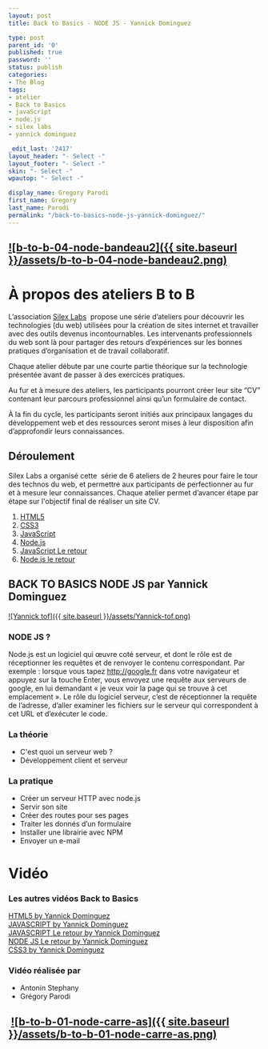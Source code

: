 ```yaml
---
layout: post
title: Back to Basics - NODE JS - Yannick Dominguez

type: post
parent_id: '0'
published: true
password: ''
status: publish
categories:
- The Blog
tags:
- atelier
- Back to Basics
- javaScript
- node.js
- silex labs
- yannick dominguez

_edit_last: '2417'
layout_header: "- Select -"
layout_footer: "- Select -"
skin: "- Select -"
wpautop: "- Select -"

display_name: Gregory Parodi
first_name: Gregory
last_name: Parodi
permalink: "/back-to-basics-node-js-yannick-dominguez/"
---
```


[![b-to-b-04-node-bandeau2]({{ site.baseurl }}/assets/b-to-b-04-node-bandeau2.png)](https://www.silexlabs.org/wp-content/uploads/2014/07/b-to-b-04-node-bandeau2.png)
---------------------------------------------------------------------------------------------------------------------------------------------------------------------

À propos des ateliers B to B
============================

L’association [Silex Labs](https://www.silexlabs.org/)  propose une série d’ateliers pour découvrir les technologies (du web) utilisées pour la création de sites internet et travailler avec des outils devenus incontournables. Les intervenants professionnels du web sont là pour partager des retours d’expériences sur les bonnes pratiques d’organisation et de travail collaboratif.

Chaque atelier débute par une courte partie théorique sur la technologie présentée avant de passer à des exercices pratiques.

Au fur et à mesure des ateliers, les participants pourront créer leur site “CV” contenant leur parcours professionnel ainsi qu’un formulaire de contact.

À la fin du cycle, les participants seront initiés aux principaux langages du développement web et des ressources seront mises à leur disposition afin d’approfondir leurs connaissances.

Déroulement
-----------

Silex Labs a organisé cette  série de 6 ateliers de 2 heures pour faire le tour des technos du web, et permettre aux participants de perfectionner au fur et à mesure leur connaissances. Chaque atelier permet d’avancer étape par étape sur l'objectif final de réaliser un site CV.

1.  [HTML5](https://www.silexlabs.org/back-to-basics-html-5-yannick-dominguez/)
2.  [CSS3](https://www.silexlabs.org/back-to-basics-css3-by-yannick-dominguez/)
3.  [JavaScript](https://www.silexlabs.org/back-to-basics-javascript-yannick-dominguez/)
4.  [Node.js](https://www.silexlabs.org/back-to-basics-node-js-yannick-dominguez/)
5.  [JavaScript Le retour](https://www.silexlabs.org/back-to-basics-javascript-le-retour-yannick-dominguez/)
6.  [Node.js le retour](https://www.silexlabs.org/back-to-basics-node-js-le-retour-yannick-dominguez-2/)

BACK TO BASICS NODE JS par Yannick Dominguez
--------------------------------------------

[![Yannick tof]({{ site.baseurl }}/assets/Yannick-tof.png)](https://www.silexlabs.org/wp-content/uploads/2014/07/Yannick-tof.png)

### NODE JS ?

Node.js est un logiciel qui œuvre coté serveur, et dont le rôle est de réceptionner les requêtes et de renvoyer le contenu correspondant. Par exemple
: lorsque vous tapez http://google.fr dans votre navigateur et appuyez sur la touche Enter, vous envoyez une requête aux serveurs de google, en lui demandant « je veux voir la page qui se trouve à cet emplacement ». Le rôle du logiciel serveur, c’est de réceptionner la requête de l’adresse, d’aller examiner les fichiers sur le serveur qui correspondent à cet URL et d’exécuter le code.

### La théorie

*   C'est quoi un serveur web ?
*   Développement client et serveur

### La pratique

*   Créer un serveur HTTP avec node.js
*   Servir son site
*   Créer des routes pour ses pages
*   Traiter les donnés d’un formulaire
*   Installer une librairie avec NPM
*   Envoyer un e-mail

Vidéo
=====

### Les autres vidéos Back to Basics

[HTML5 by Yannick Dominguez](https://www.silexlabs.org/back-to-basics-html-5-yannick-dominguez/)  
[JAVASCRIPT by Yannick Dominguez](https://www.silexlabs.org/back-to-basics-javascript-yannick-dominguez/)  
[JAVASCRIPT Le retour by Yannick Dominguez](https://www.silexlabs.orgback-to-basics-javascript-le-retour-yannick-dominguez/)  
[NODE JS Le retour by Yannick Dominguez](https://www.silexlabs.org/back-to-basics-node-js-le-retour-yannick-dominguez-2/)  
[CSS3 by Yannick Dominguez](https://www.silexlabs.org/back-to-basics-css3-by-yannick-dominguez/)

### Vidéo réalisée par

*   Antonin Stephany
*   Grégory Parodi

 [![b-to-b-01-node-carre-as]({{ site.baseurl }}/assets/b-to-b-01-node-carre-as.png)](https://www.silexlabs.org/wp-content/uploads/2014/07/b-to-b-01-node-carre-as.png)
----------------------------------------------------------------------------------------------------------------------------------------------------------------------
